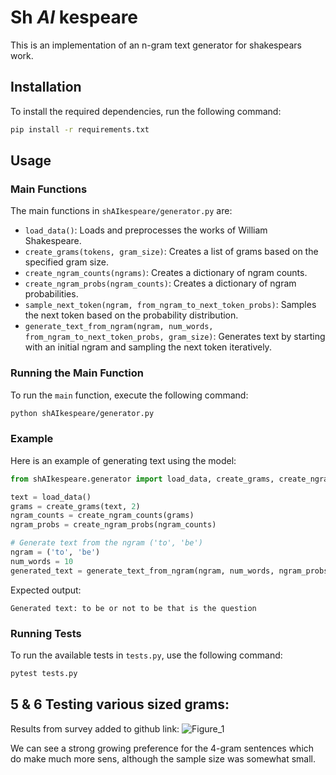 # Sh _AI_ kespeare

This is an implementation of an n-gram text generator for shakespears work.

## Installation

To install the required dependencies, run the following command:

```bash
pip install -r requirements.txt
```

## Usage

### Main Functions

The main functions in `shAIkespeare/generator.py` are:

- `load_data()`: Loads and preprocesses the works of William Shakespeare.
- `create_grams(tokens, gram_size)`: Creates a list of grams based on the specified gram size.
- `create_ngram_counts(ngrams)`: Creates a dictionary of ngram counts.
- `create_ngram_probs(ngram_counts)`: Creates a dictionary of ngram probabilities.
- `sample_next_token(ngram, from_ngram_to_next_token_probs)`: Samples the next token based on the probability distribution.
- `generate_text_from_ngram(ngram, num_words, from_ngram_to_next_token_probs, gram_size)`: Generates text by starting with an initial ngram and sampling the next token iteratively.

### Running the Main Function

To run the `main` function, execute the following command:

```bash
python shAIkespeare/generator.py
```

### Example

Here is an example of generating text using the model:

```python
from shAIkespeare.generator import load_data, create_grams, create_ngram_counts, create_ngram_probs, generate_text_from_ngram

text = load_data()
grams = create_grams(text, 2)
ngram_counts = create_ngram_counts(grams)
ngram_probs = create_ngram_probs(ngram_counts)

# Generate text from the ngram ('to', 'be')
ngram = ('to', 'be')
num_words = 10
generated_text = generate_text_from_ngram(ngram, num_words, ngram_probs, 2)
```

Expected output:

```
Generated text: to be or not to be that is the question
```

### Running Tests

To run the available tests in `tests.py`, use the following command:

```bash
pytest tests.py
```

## 5 & 6 Testing various sized grams:
Results from survey added to github link:
![Figure_1](https://github.com/user-attachments/assets/705caf4a-5e7a-4404-87c6-47de1c44a3f8)

We can see a strong growing preference for the 4-gram sentences which do make much more sens, although the sample size was somewhat small.
